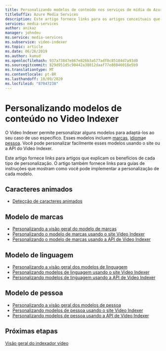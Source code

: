 ```yaml
---
title: Personalizando modelos de conteúdo nos serviços de mídia do Azure Video Indexer
titleSuffix: Azure Media Services
description: Este artigo fornece links para os artigos conceituais que explicam os benefícios de cada tipo de personalização. Este artigo também fornece links para guias de instruções que mostram como você pode implementar a personalização de cada modelo.
services: media-services
author: anikaz
manager: johndeu
ms.service: media-services
ms.subservice: video-indexer
ms.topic: article
ms.date: 06/26/2019
ms.author: kumud
ms.openlocfilehash: 937a73847e867e826b3a577adf0c85184d7a93d0
ms.sourcegitcommit: 829d951d5c90442a38012daaf77e86046018e5b9
ms.translationtype: MT
ms.contentlocale: pt-BR
ms.lasthandoff: 10/09/2020
ms.locfileid: "87047238"
---
```

# <a name="customizing-content-models-in-video-indexer"></a>Personalizando modelos de conteúdo no Video Indexer

O Video Indexer permite personalizar alguns modelos para adaptá-los ao seu caso de uso específico. Esses modelos incluem [marcas](customize-brands-model-overview.md), [idioma](customize-language-model-overview.md)e [pessoa](customize-person-model-overview.md). Você pode personalizar facilmente esses modelos usando o site ou a API do Video Indexer.

Este artigo fornece links para artigos que explicam os benefícios de cada tipo de personalização. O artigo também fornece links para guias de instruções que mostram como você pode implementar a personalização de cada modelo.

## <a name="animated-characters"></a>Caracteres animados

* [Detecção de caracteres animados](animated-characters-recognition.md)

## <a name="brands-model"></a>Modelo de marcas

* [Personalizando a visão geral do modelo de marcas](customize-brands-model-overview.md)
* [Personalizando o modelo de marcas usando o site Video Indexer](customize-brands-model-with-website.md)
* [Personalizando o modelo de marcas usando a API de Video Indexer](customize-brands-model-with-api.md)
 
## <a name="language-model"></a>Modelo de linguagem

* [Personalizando a visão geral dos modelos de linguagem](customize-language-model-overview.md)
* [Personalizando modelos de linguagem usando o site Video Indexer](customize-language-model-with-website.md)
* [Personalizando modelos de linguagem usando a API de Video Indexer](customize-language-model-with-api.md)
 
## <a name="person-model"></a>Modelo de pessoa

* [Personalizando a visão geral dos modelos de pessoa](customize-person-model-overview.md)
* [Personalizando modelos de pessoa usando o site Video Indexer](customize-person-model-with-website.md)
* [Personalizando modelos de pessoa usando a API de Video Indexer](customize-person-model-with-api.md)

## <a name="next-steps"></a>Próximas etapas

[Visão geral do indexador vídeo](video-indexer-overview.md)
